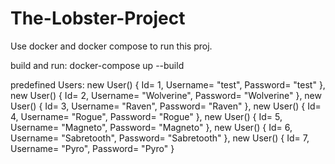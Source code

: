 # The-Lobster-Project

Use docker and docker compose to run this proj.

build and run: docker-compose up --build

predefined Users:
new User()
                {
                    Id= 1,
                    Username= "test",
                    Password= "test"
                },
                new User()
                {
                    Id= 2,
                    Username= "Wolverine",
                    Password= "Wolverine"
                },
                new User()
                {
                    Id= 3,
                    Username= "Raven",
                    Password= "Raven"
                },
                new User()
                {
                    Id= 4,
                    Username= "Rogue",
                    Password= "Rogue"
                },
                new User()
                {
                    Id= 5,
                    Username= "Magneto",
                    Password= "Magneto"
                },
                new User()
                {
                    Id= 6,
                    Username= "Sabretooth",
                    Password= "Sabretooth"
                },
                new User()
                {
                    Id= 7,
                    Username= "Pyro",
                    Password= "Pyro"
                }
